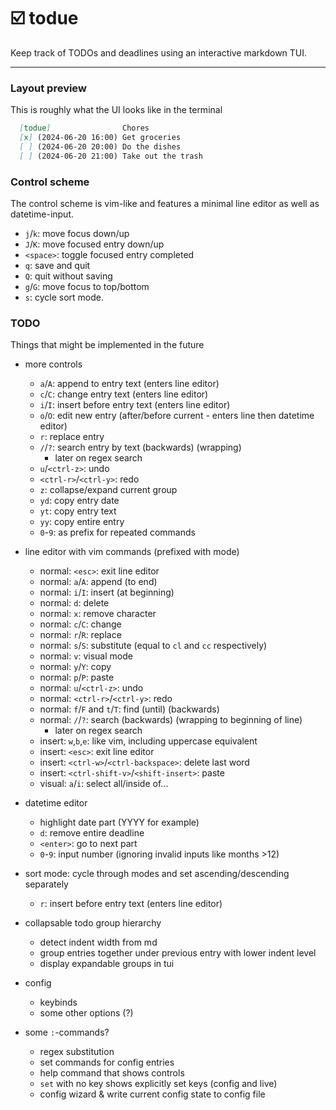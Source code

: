 
# ☑️  todue

Keep track of TODOs and deadlines using an interactive markdown TUI.

---

### Layout preview

This is roughly what the UI looks like in the terminal

```md
  [todue]                Chores
  [x] (2024-06-20 16:00) Get groceries
  [ ] (2024-06-20 20:00) Do the dishes
  [ ] (2024-06-20 21:00) Take out the trash
```

### Control scheme

The control scheme is vim-like and features a minimal line editor as well as datetime-input.

- `j`/`k`: move focus down/up
- `J`/`K`: move focused entry down/up
- `<space>`: toggle focused entry completed
- `q`: save and quit
- `Q`: quit without saving
- `g`/`G`: move focus to top/bottom
- `s`: cycle sort mode. 


### TODO

Things that might be implemented in the future

- more controls
    - `a`/`A`: append to entry text (enters line editor)
    - `c`/`C`: change entry text (enters line editor)
    - `i`/`I`: insert before entry text (enters line editor)
    - `o`/`O`: edit new entry (after/before current - enters line then datetime editor)
    - `r`: replace entry
    - `/`/`?`: search entry by text (backwards) (wrapping)
        - later on regex search
    - `u`/`<ctrl-z>`: undo
    - `<ctrl-r>`/`<ctrl-y>`: redo
    - `z`: collapse/expand current group
    - `yd`: copy entry date
    - `yt`: copy entry text
    - `yy`: copy entire entry
    - `0`-`9`: as prefix for repeated commands

- line editor with vim commands (prefixed with mode)
    - normal: `<esc>`: exit line editor
    - normal: `a`/`A`: append (to end)
    - normal: `i`/`I`: insert (at beginning)
    - normal: `d`: delete
    - normal: `x`: remove character
    - normal: `c`/`C`: change
    - normal: `r`/`R`: replace
    - normal: `s`/`S`: substitute (equal to `cl` and `cc` respectively)
    - normal: `v`: visual mode
    - normal: `y`/`Y`: copy
    - normal: `p`/`P`: paste
    - normal: `u`/`<ctrl-z>`: undo
    - normal: `<ctrl-r>`/`<ctrl-y>`: redo
    - normal: `f`/`F` and `t`/`T`: find (until) (backwards)
    - normal: `/`/`?`: search (backwards) (wrapping to beginning of line)
        - later on regex search
    - insert: `w`,`b`,`e`: like vim, including uppercase equivalent
    - insert: `<esc>`: exit line editor
    - insert: `<ctrl-w>`/`<ctrl-backspace>`: delete last word
    - insert: `<ctrl-shift-v>`/`<shift-insert>`: paste
    - visual: `a`/`i`: select all/inside of...

- datetime editor
    - highlight date part (YYYY for example)
    - `d`: remove entire deadline
    - `<enter>`: go to next part
    - `0`-`9`: input number (ignoring invalid inputs like months >12)

- sort mode: cycle through modes and set ascending/descending separately
    - `r`: insert before entry text (enters line editor)

- collapsable todo group hierarchy
    - detect indent width from md
    - group entries together under previous entry with lower indent level
    - display expandable groups in tui

- config
    - keybinds
    - some other options (?)

- some `:`-commands?
    - regex substitution
    - set commands for config entries
    - help command that shows controls
    - `set` with no key shows explicitly set keys (config and live)
    - config wizard & write current config state to config file

